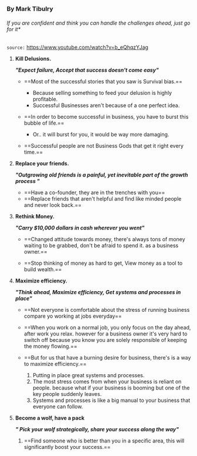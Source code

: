 

### By Mark Tibulry

###### *If you are confident and think you can handle the challenges ahead, just go for it**

`source:` https://www.youtube.com/watch?v=b_eQhqzYJag


1.  **Kill Delusions.**

	  ***"Expect failure, Accept that success doesn't come easy"***

	*  ==Most of the successful stories that you saw is Survival bias.==

		* Because selling something to feed your delusion is highly profitable.
		* Successful Businesses aren't because of a one perfect idea.

	* ==In order to become successful in business, you have to burst this bubble of life.==
	
		* Or.. it will burst for you, it would be way more damaging.

	* ==Successful people are not Business Gods that get it right every time.==

2. **Replace your friends.**

	 ***"Outgrowing old friends is a painful, yet inevitable part of the growth process "***
	 
	* ==Have a co-founder, they are in the trenches with you==
	* ==Replace friends that aren't helpful and find like minded people and never look back.==

3. **Rethink Money.**

	  ***"Carry $10,000 dollars in cash wherever you went"***
	  
	  * ==Changed attitude towards money, there's always tons of money waiting to be grabbed, don't be afraid to spend it. as a business owner.==
	  
	  *  ==Stop thinking of money as hard to get, View money as a tool to build wealth.==

4.  **Maximize efficiency.**

      ***"Think ahead, Maximize efficiency, Get systems and processes in place"*** 
    
	* ==Not everyone is comfortable about the stress of running business compare yo working at jobs everyday== 

	* ==When you work on a normal job, you only focus on the day ahead, after work you relax. however for a business owner it's very hard to switch off because you know you are solely responsible of keeping the money flowing.==
	
	*  ==But for us that have a burning desire for business, there's is a way to maximize efficiency.==

		1. Putting in place great systems and processes.
		2.  The most stress comes from when your business is reliant on people. because what if your business is booming but one of the key people suddenly leaves.
		3. Systems and processes is like a big manual to your business that everyone can follow.

5. **Become a wolf, have a pack**

	***" Pick your wolf strategically, share your success along the way"***

	1. ==Find someone who is better than you in a specific area, this will significantly boost your success.==
